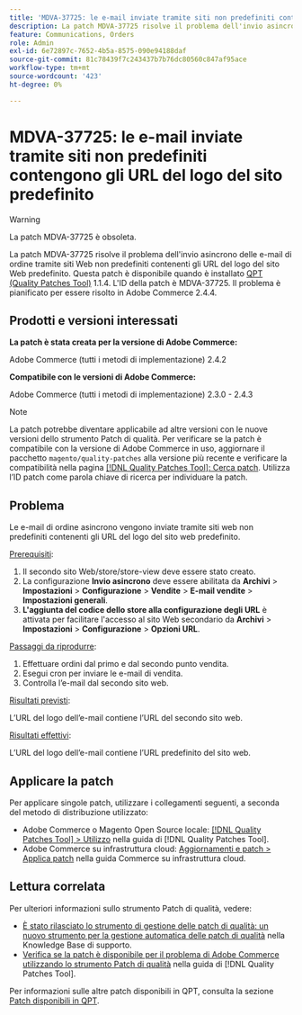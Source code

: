 ```yaml
---
title: 'MDVA-37725: le e-mail inviate tramite siti non predefiniti contengono gli URL del logo del sito predefinito'
description: La patch MDVA-37725 risolve il problema dell'invio asincrono delle e-mail di ordine tramite siti Web non predefiniti contenenti gli URL del logo del sito Web predefinito.
feature: Communications, Orders
role: Admin
exl-id: 6e72897c-7652-4b5a-8575-090e94188daf
source-git-commit: 81c78439f7c243437b7b76dc80560c847af95ace
workflow-type: tm+mt
source-wordcount: '423'
ht-degree: 0%

---
```


# MDVA-37725: le e-mail inviate tramite siti non predefiniti contengono gli URL del logo del sito predefinito

>[!WARNING]
>
> La patch MDVA-37725 è obsoleta.

La patch MDVA-37725 risolve il problema dell&#39;invio asincrono delle e-mail di ordine tramite siti Web non predefiniti contenenti gli URL del logo del sito Web predefinito. Questa patch è disponibile quando è installato [QPT (Quality Patches Tool)](https://experienceleague.adobe.com/it/docs/commerce-knowledge-base/kb/announcements/commerce-announcements/magento-quality-patches-released-new-tool-to-self-serve-quality-patches) 1.1.4. L&#39;ID della patch è MDVA-37725. Il problema è pianificato per essere risolto in Adobe Commerce 2.4.4.

## Prodotti e versioni interessati

**La patch è stata creata per la versione di Adobe Commerce:**

Adobe Commerce (tutti i metodi di implementazione) 2.4.2

**Compatibile con le versioni di Adobe Commerce:**

Adobe Commerce (tutti i metodi di implementazione) 2.3.0 - 2.4.3

>[!NOTE]
>
>La patch potrebbe diventare applicabile ad altre versioni con le nuove versioni dello strumento Patch di qualità. Per verificare se la patch è compatibile con la versione di Adobe Commerce in uso, aggiornare il pacchetto `magento/quality-patches` alla versione più recente e verificare la compatibilità nella pagina [[!DNL Quality Patches Tool]: Cerca patch](https://experienceleague.adobe.com/it/docs/commerce-knowledge-base/kb/announcements/commerce-announcements/magento-quality-patches-released-new-tool-to-self-serve-quality-patches). Utilizza l’ID patch come parola chiave di ricerca per individuare la patch.

## Problema

Le e-mail di ordine asincrono vengono inviate tramite siti web non predefiniti contenenti gli URL del logo del sito web predefinito.

<u>Prerequisiti</u>:

1. Il secondo sito Web/store/store-view deve essere stato creato.
1. La configurazione **Invio asincrono** deve essere abilitata da **Archivi** > **Impostazioni** > **Configurazione** > **Vendite** > **E-mail vendite** > **Impostazioni generali**.
1. **L&#39;aggiunta del codice dello store alla configurazione degli URL** è attivata per facilitare l&#39;accesso al sito Web secondario da **Archivi** > **Impostazioni** > **Configurazione** > **Opzioni URL**.

<u>Passaggi da riprodurre</u>:

1. Effettuare ordini dal primo e dal secondo punto vendita.
1. Esegui cron per inviare le e-mail di vendita.
1. Controlla l’e-mail dal secondo sito web.

<u>Risultati previsti</u>:

L’URL del logo dell’e-mail contiene l’URL del secondo sito web.

<u>Risultati effettivi</u>:

L’URL del logo dell’e-mail contiene l’URL predefinito del sito web.

## Applicare la patch

Per applicare singole patch, utilizzare i collegamenti seguenti, a seconda del metodo di distribuzione utilizzato:

* Adobe Commerce o Magento Open Source locale: [[!DNL Quality Patches Tool] > Utilizzo](/help/tools/quality-patches-tool/usage.md) nella guida di [!DNL Quality Patches Tool].
* Adobe Commerce su infrastruttura cloud: [Aggiornamenti e patch > Applica patch](https://experienceleague.adobe.com/docs/commerce-cloud-service/user-guide/develop/upgrade/apply-patches.html?lang=it) nella guida Commerce su infrastruttura cloud.

## Lettura correlata

Per ulteriori informazioni sullo strumento Patch di qualità, vedere:

* [È stato rilasciato lo strumento di gestione delle patch di qualità: un nuovo strumento per la gestione automatica delle patch di qualità](https://experienceleague.adobe.com/it/docs/commerce-knowledge-base/kb/announcements/commerce-announcements/magento-quality-patches-released-new-tool-to-self-serve-quality-patches) nella Knowledge Base di supporto.
* [Verifica se la patch è disponibile per il problema di Adobe Commerce utilizzando lo strumento Patch di qualità](/help/tools/quality-patches-tool/patches-available-in-qpt/check-patch-for-magento-issue-with-magento-quality-patches.md) nella guida di [!DNL Quality Patches Tool].

Per informazioni sulle altre patch disponibili in QPT, consulta la sezione [Patch disponibili in QPT](https://experienceleague.adobe.com/tools/commerce-quality-patches/index.html?lang=it).

